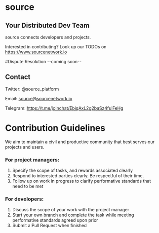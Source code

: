 # source
## Your Distributed Dev Team

source connects developers and projects.

Interested in contributing? Look up our TODOs on https://www.sourcenetwork.io

#Dispute Resolution
--coming soon--

## Contact
Twitter: @source_platform

Email: source@sourcenetwork.io

Telegram: https://t.me/joinchat/EbiqAxL2g2baSz4fulFeHg

# Contribution Guidelines
We aim to maintain a civil and productive community that best serves our projects and users.

### For project managers:
1. Specify the scope of tasks, and rewards associated clearly
2. Respond to interested parties clearly. Be respectful of their time.
3. Follow up on work in progress to clarify performative standards that need to be met

### For developers:
1. Discuss the scope of your work with the project manager
2. Start your own branch and complete the task while meeting performative standards agreed upon prior
3. Submit a Pull Request when finished

